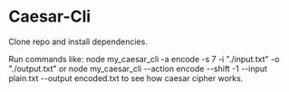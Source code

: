 # Caesar-Cli

Clone repo and install dependencies.

Run commands like:
node my_caesar_cli -a encode -s 7 -i "./input.txt" -o "./output.txt"
or
node my_caesar_cli --action encode --shift -1 --input plain.txt --output encoded.txt
to see how caesar cipher works.